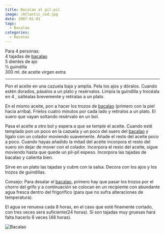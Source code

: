 ```yaml
---
title: Bacalao al pil-pil
image: /Atlantic_cod.jpg
date: 2007-01-01
tags:
  - Bacalao
categories:
  - Recetas
---
```


Para 4 personas:<br/>
4 tajadas de [bacalao](http://es.wikipedia.org/wiki/Gadus_morhua)<br/>
5 dientes de ajo<br/>
½ guindilla<br/>
300 ml. de aceite virgen extra<br/>
<!-- more -->

---
Pon el aceite en una cazuela baja y amplia. Pela los ajos y dóralos. Cuando estén dorados, pásalos a un plato y resérvalos. Limpia la guindilla y trocéala en 4 , saltéalas
brevemente y retíralas a un plato.

En el mismo aceite, pon a hacer los trozos de [bacalao](http://es.wikipedia.org/wiki/Gadus_morhua) (primero con la piel hacia arriba). Fríelos cuatro minutos por cada lado y retiralos a un plato. El suero que vayan soltando resérvalo en un bol.

Pasa el aceite a otro bol y espera a que se temple el aceite. Cuando esté templado pon un poco en la cazuela y un poco del suero del [bacalao](http://es.wikipedia.org/wiki/Gadus_morhua) y lígalo con un colador moviendo suavemente. Añade el resto del aceite poco a poco. Cuando hayas añadido la mitad del
aceite incorpora el resto del suero sin dejar de mover con el colador. Incorpora el resto del aceite, sigue moviendo hasta que quede un pil-pil espeso. Incorpora las tajadas de bacalao y calienta bien.

Sirve en un plato las tajadas y cubre con la salsa. Decora con los ajos y los trozos de guindillas.

Consejo: Para desalar el [bacalao](http://es.wikipedia.org/wiki/Gadus_morhua), primero hay que pasar los trozos por el chorro del grifo y a continuación se colocan en un recipiente con abundante agua fresca dentro del frigorífico (para que no sufra alteraciones de temperatura).

El agua se renueva cada 8 horas, en el caso que esté finamente cortado, con tres veces será suficiente(24 horas). Si son tajadas muy gruesas hará falta hacerlo 6 veces (48 horas).

<img src="/Atlantic_cod.jpg" alt="Bacalao" title="Un buen bacalao" style="{display: block; margin-left: auto; margin-right: auto; width: 50%;}"/>

